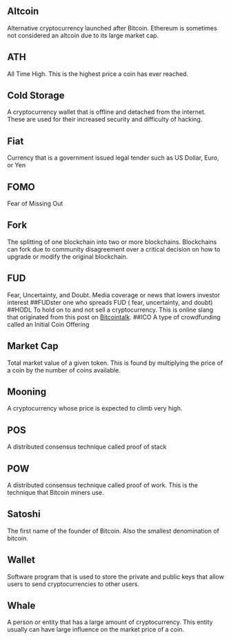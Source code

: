 ## Altcoin
 Alternative cryptocurrency launched after Bitcoin. Ethereum is sometimes not considered an altcoin due to its large market cap.
## ATH 
All Time High. This is the highest price a coin has ever reached.
## Cold Storage 
A cryptocurrency wallet that is offline and detached from the internet. These are used for their increased security and difficulty of hacking. 
## Fiat
Currency that is a government issued legal tender such as US Dollar, Euro, or Yen
## FOMO
 Fear of Missing Out
## Fork 
The splitting of one blockchain into two or more blockchains. Blockchains can fork due to community disagreement over a critical decision on how to upgrade or modify the original blockchain.
## FUD
Fear, Uncertainty, and Doubt. Media coverage or news that lowers investor interest
##FUDster
one who spreads FUD ( fear, uncertainty, and doubt)
##HODL
To hold on to and not sell a cryptocurrency. This is online slang that originated from this post on [Bitcointalk](https://bitcointalk.org/index.php?topic=375643.0).
##ICO
A type of crowdfunding called an Initial Coin Offering
## Market Cap
Total market value of a given token. This is found by multiplying the price of a coin by the number of coins available. 
## Mooning
A cryptocurrency whose price is expected to climb very high. 
## POS
A distributed consensus technique called proof of stack
## POW
A distributed consensus technique called proof of work. This is the technique that Bitcoin miners use. 
## Satoshi
The first name of the founder of Bitcoin. Also the smallest denomination of bitcoin.
## Wallet
Software program that is used to store the private and public keys that allow users to send cryptocurrencies to other users. 
## Whale
A person or entity that has a large amount of cryptocurrency. This entity usually can have large influence on the market price of a coin. 

